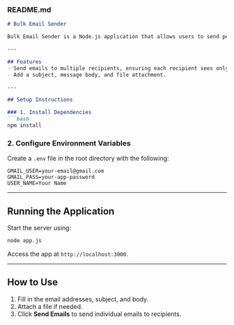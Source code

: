 ### **README.md**  

```markdown
# Bulk Email Sender  

Bulk Email Sender is a Node.js application that allows users to send personalized emails to multiple recipients individually.  

---

## Features  
- Send emails to multiple recipients, ensuring each recipient sees only their email in the "To" field.  
- Add a subject, message body, and file attachment.  

---

## Setup Instructions  

### 1. Install Dependencies  
```bash
npm install
```

### 2. Configure Environment Variables  
Create a `.env` file in the root directory with the following:  
```env
GMAIL_USER=your-email@gmail.com  
GMAIL_PASS=your-app-password  
USER_NAME=Your Name  
```

---

## Running the Application  
Start the server using:  
```bash
node app.js
```  
Access the app at `http://localhost:3000`.  

---

## How to Use  
1. Fill in the email addresses, subject, and body.  
2. Attach a file if needed.  
3. Click **Send Emails** to send individual emails to recipients.  
